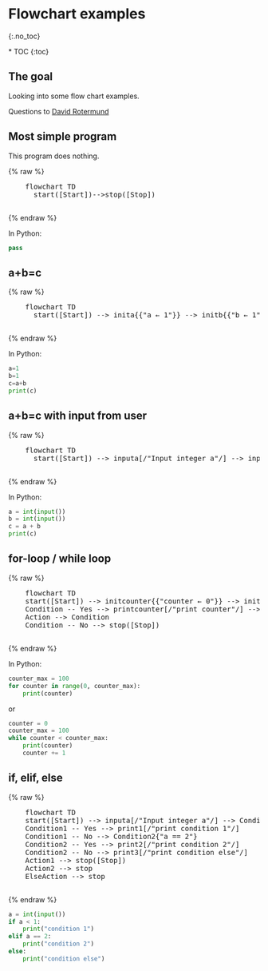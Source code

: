 # Flowchart examples
{:.no_toc}

<nav markdown="1" class="toc-class">
* TOC
{:toc}
</nav>

## The goal

Looking into some flow chart examples.

Questions to [David Rotermund](mailto:davrot@uni-bremen.de)

## Most simple program

This program does nothing. 

{% raw %} 
  <pre class="mermaid">
    flowchart TD
      start([Start])-->stop([Stop])
  </pre>
{% endraw %}

In Python:

```python
pass
```

## a+b=c

{% raw %} 
  <pre class="mermaid">
    flowchart TD
      start([Start]) --> inita{{"a ← 1"}} --> initb{{"b ← 1"}} --> add("c ← a+b") --> printc[/"print c"/] -->stop([Stop])
  </pre>
{% endraw %}

In Python:

```python
a=1
b=1
c=a+b
print(c)
```

## a+b=c with input from user

{% raw %} 
  <pre class="mermaid">
    flowchart TD
      start([Start]) --> inputa[/"Input integer a"/] --> inputb[/"Input integer b"/] --> add("c ← a+b") --> printc[/"print c"/] -->stop([Stop])
  </pre>
{% endraw %}

In Python:

```python
a = int(input())
b = int(input())
c = a + b
print(c)
```

## for-loop / while loop

{% raw %} 
  <pre class="mermaid">
    flowchart TD
    start([Start]) --> initcounter{{"counter ← 0"}} --> initcountermax{{"counter_max ← 100"}} --> Condition{"counter < counter_max"}
    Condition -- Yes --> printcounter[/"print counter"/] --> Action["counter ← counter + 1"]
    Action --> Condition
    Condition -- No --> stop([Stop])
  </pre>
{% endraw %}

In Python:

```python
counter_max = 100
for counter in range(0, counter_max):
    print(counter)
```

or

```python
counter = 0
counter_max = 100
while counter < counter_max:
    print(counter)
    counter += 1
```

## if, elif, else

{% raw %} 
  <pre class="mermaid">
    flowchart TD
    start([Start]) --> inputa[/"Input integer a"/] --> Condition1{"a < 1"}
    Condition1 -- Yes --> print1[/"print condition 1"/]
    Condition1 -- No --> Condition2{"a == 2"}
    Condition2 -- Yes --> print2[/"print condition 2"/]
    Condition2 -- No --> print3[/"print condition else"/]
    Action1 --> stop([Stop])
    Action2 --> stop
    ElseAction --> stop
  </pre>
{% endraw %}

```python
a = int(input())
if a < 1:
    print("condition 1")
elif a == 2:
    print("condition 2")
else: 
    print("condition else")
```

